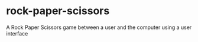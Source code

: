 # rock-paper-scissors
A Rock Paper Scissors game between a user and the computer using a user interface